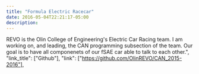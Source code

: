 ```yaml
---
title: "Formula Electric Racecar"
date: 2016-05-04T22:21:17-05:00
description: 
---
```


REVO is the Olin College of Engineering's Electric Car Racing team. I am working on, and leading, the CAN programming subsection of the team. Our goal is to have all componenets of our fSAE car able to talk to each other.",
        "link_title": ["Github"],
        "link": ["https://github.com/OlinREVO/CAN_2015-2016"],

